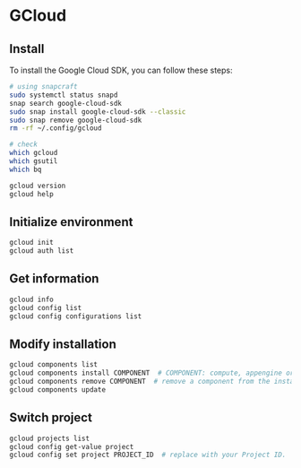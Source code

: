 # GCloud

## Install

To install the Google Cloud SDK, you can follow these steps:

```sh
# using snapcraft
sudo systemctl status snapd
snap search google-cloud-sdk
sudo snap install google-cloud-sdk --classic
sudo snap remove google-cloud-sdk
rm -rf ~/.config/gcloud

# check
which gcloud
which gsutil
which bq

gcloud version
gcloud help
```

## Initialize environment

```sh
gcloud init
gcloud auth list
```

## Get information

```sh
gcloud info
gcloud config list
gcloud config configurations list
```

## Modify installation

```sh
gcloud components list
gcloud components install COMPONENT  # COMPONENT: compute, appengine or kubernetes etc..
gcloud components remove COMPONENT  # remove a component from the installation, e.g., gcloud compute
gcloud components update
```

## Switch project

```sh
gcloud projects list
gcloud config get-value project
gcloud config set project PROJECT_ID  # replace with your Project ID.
```
